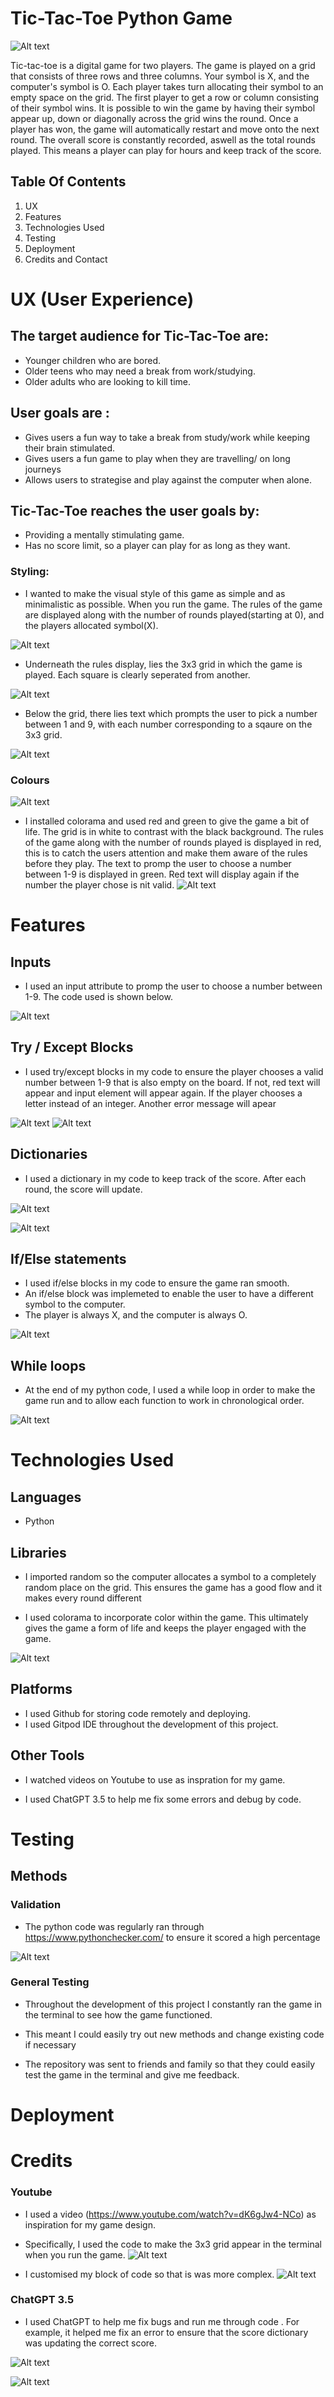 # Tic-Tac-Toe Python Game


![Alt text](pictures/image-6.png)

Tic-tac-toe is a digital game for two players. The game is played on a grid that consists of three rows and three columns. Your symbol is X, and the computer's symbol is O. Each player takes turn allocating their symbol to an empty space on the grid. The first player to get a row or column consisting of their symbol wins. It is possible to win the game by having their symbol appear up, down or diagonally across the grid wins the round. Once a player has won, the game will automatically restart and move onto the next round. The overall score is constantly recorded, aswell as the total rounds played. This means a player can play for hours and keep track of the score.

## Table Of Contents 

1. UX
2. Features
3. Technologies Used
4. Testing
5. Deployment
6. Credits and Contact


# UX (User Experience)
 ## The target audience for Tic-Tac-Toe are:
 - Younger children who are bored.
 - Older teens who may need a break from work/studying.
 - Older adults who are looking to kill time.

 ## User goals are :
 - Gives users a fun way to take a break from study/work while keeping their brain stimulated.
 - Gives users a fun game to play when they are travelling/ on long journeys
 - Allows users to strategise and play against the computer when alone.

 ## Tic-Tac-Toe reaches the user goals by:
 - Providing a mentally stimulating game.
 - Has no score limit, so a player can play for as long as they want.

 ### Styling:
 - I wanted to make the visual style of this game as simple and as minimalistic as possible. When you run the game. The rules of the game are displayed along with the number of rounds played(starting at 0), and the players allocated symbol(X).

 ![Alt text](pictures/image.png)

 - Underneath the rules display, lies the 3x3 grid in which the game is played. Each square is clearly seperated from another.

 ![Alt text](pictures/image-1.png)

- Below the grid, there lies text which prompts the user to pick a number between 1 and 9, with each number corresponding to a sqaure on the 3x3 grid.

![Alt text](pictures/image-2.png)

### Colours
![Alt text](pictures/image-3.png)

- I installed colorama and used red and green to give the game a bit of life. The grid is in white to contrast with the black background. The rules of the game along with the number of rounds played is displayed in red, this is to catch the users attention and make them aware of the rules before they play. The text to promp the user to choose a number between 1-9 is displayed in green. Red text will display again if the number the player chose is nit valid.
![Alt text](pictures/image-4.png)

# Features 
 
## Inputs

- I used an input attribute to promp the user to choose a number between 1-9. The code used is shown below. 

![Alt text](pictures/image-9.png)

## Try / Except Blocks

- I used try/except blocks in my code to ensure the player chooses a valid number between 1-9 that is also empty on the board. If not, red text will appear and input element will appear again. If the player chooses a letter instead of an integer. Another error message will apear 

![Alt text](pictures/image-10.png)
![Alt text](pictures/image-19.png)


## Dictionaries 

- I used a dictionary in my code to keep track of the score. After each round, the score will update.

![Alt text](pictures/image-11.png)

![Alt text](pictures/image-12.png)

## If/Else statements

- I used if/else blocks in my code to ensure the game ran smooth. 
- An if/else block was implemeted to enable the user to have a different symbol to the computer.
- The player is always X, and the computer is always O.

![Alt text](pictures/image-13.png)

## While loops

- At the end of my python code, I used a while loop in order to make the game run and to allow each function to work in chronological order.

![Alt text](pictures/image-14.png)

 # Technologies Used

 ## Languages 
 
 - Python

 ## Libraries 

 - I imported random so the computer allocates a symbol to a completely random place on the grid. This ensures the game has a good flow and it makes every round different

 - I used colorama to incorporate color within the game. This ultimately gives the game a form of life and keeps the player engaged with the game.
 
 ![Alt text](pictures/image-7.png)

 ## Platforms 

 - I used Github for storing code remotely and deploying.
 - I used Gitpod IDE throughout the development of this project.

## Other Tools 

- I watched videos on Youtube to use as inspration for my game.

- I used ChatGPT 3.5 to help me fix some errors and debug by code.

# Testing 

## Methods

### Validation 

- The python code was regularly ran through https://www.pythonchecker.com/ to ensure it scored a high percentage

![Alt text](pictures/image-8.png)

### General Testing

- Throughout the development of this project I constantly ran the game in the terminal to see how the game functioned.

- This meant I could easily try out new methods and change existing code if necessary 

- The repository was sent to friends and family so that they could easily test the game in the terminal and give me feedback.

# Deployment

# Credits

### Youtube

- I used a video (https://www.youtube.com/watch?v=dK6gJw4-NCo) as inspiration for my game design. 
- Specifically, I used the code to make the 3x3 grid appear in the terminal when you run the game.
![Alt text](pictures/image-15.png)

- I customised my block of code so that is was more complex.
![Alt text](pictures/image-16.png)

### ChatGPT 3.5

- I used ChatGPT to help me fix bugs and run me through code . For example, it helped me fix an error to ensure that the score dictionary was updating the correct score.

![Alt text](pictures/image-17.png)

![Alt text](pictures/image-18.png)







